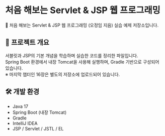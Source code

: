 # 처음 해보는 Servlet & JSP 웹 프로그래밍

📘 처음 해보는 Servlet & JSP 웹 프로그래밍 (오정임 지음) 실습 예제 저장소입니다.

## 📁 프로젝트 개요
서블릿과 JSP의 기본 개념을 학습하며 실습한 코드를 정리한 파일입니다.  
Spring Boot 환경에서 내장 Tomcat을 사용해 실행하며, Gradle 기반으로 구성되어 있습니다.  
※ 마지막 챕터인 16장은 별도의 저장소에 업로드되어 있습니다.

## 🛠️ 개발 환경
- Java 17  
- Spring Boot (내장 Tomcat)  
- Gradle  
- IntelliJ IDEA  
- JSP / Servlet / JSTL / EL  
